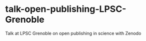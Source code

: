 # talk-open-publishing-LPSC-Grenoble
Talk at LPSC Grenoble on open publishing in science with Zenodo
